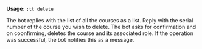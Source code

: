 **Usage:** `;tt delete`

The bot replies with the list of all the courses as a list. Reply with the serial number of the course you wish to delete. The bot asks for confirmation and on coonfirming, deletes the course and its associated role. If the operation was successful, the bot notifies this as a message.
